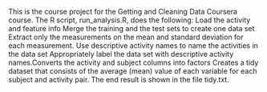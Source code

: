 This is the course project for the Getting and Cleaning Data Coursera course. The R script, run_analysis.R, does the following:
Load the activity and feature info
Merge the training and the test sets to create one data set
Extract only the measurements on the mean and standard deviation for each measurement. 
Use descriptive activity names to name the activities in the data set
Appropriately label the data set with descriptive activity names.Converts the activity and subject columns into factors
Creates a tidy dataset that consists of the average (mean) value of each variable for each subject and activity pair.
The end result is shown in the file tidy.txt.




